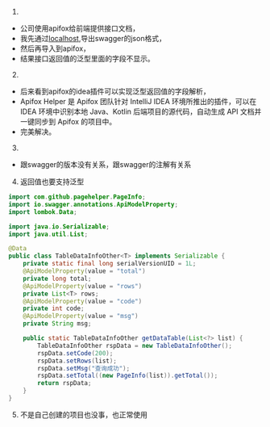 1. 
  -  公司使用apifox给前端提供接口文档，
  -  我先通过[localhost](http://localhost:9604/v2/api-docs),导出swagger的json格式，
  -  然后再导入到apifox，
  -  结果接口返回值的泛型里面的字段不显示。
2. 
-  后来看到apifox的idea插件可以实现泛型返回值的字段解析，
-  Apifox Helper 是 Apifox 团队针对 IntelliJ IDEA 环境所推出的插件，可以在 IDEA 环境中识别本地 Java、Kotlin 后端项目的源代码，自动生成 API 文档并一键同步到 Apifox 的项目中。
-  完美解决。
3. 
-   跟swagger的版本没有关系，跟swagger的注解有关系
4. 返回值也要支持泛型
```java
import com.github.pagehelper.PageInfo;
import io.swagger.annotations.ApiModelProperty;
import lombok.Data;

import java.io.Serializable;
import java.util.List;

@Data
public class TableDataInfoOther<T> implements Serializable {
    private static final long serialVersionUID = 1L;
    @ApiModelProperty(value = "total")
    private long total;
    @ApiModelProperty(value = "rows")
    private List<T> rows;
    @ApiModelProperty(value = "code")
    private int code;
    @ApiModelProperty(value = "msg")
    private String msg;

    public static TableDataInfoOther getDataTable(List<?> list) {
        TableDataInfoOther rspData = new TableDataInfoOther();
        rspData.setCode(200);
        rspData.setRows(list);
        rspData.setMsg("查询成功");
        rspData.setTotal((new PageInfo(list)).getTotal());
        return rspData;
    }
}
```

5. 不是自己创建的项目也没事，也正常使用